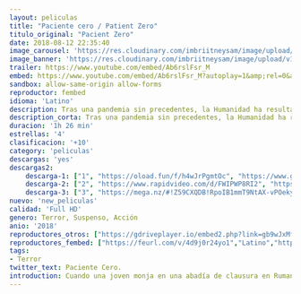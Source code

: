 ```yaml
---
layout: peliculas
title: "Paciente cero / Patient Zero"
titulo_original: "Pacient Zero"
date: 2018-08-12 22:35:40
image_carousel: 'https://res.cloudinary.com/imbriitneysam/image/upload/v1542315063/paciente-poster-min.jpg'
image_banner: 'https://res.cloudinary.com/imbriitneysam/image/upload/v1542315064/paciente-banner-min.jpg'
trailer: https://www.youtube.com/embed/Ab6rslFsr_M
embed: https://www.youtube.com/embed/Ab6rslFsr_M?autoplay=1&amp;rel=0&amp;hd=1&border=0&wmode=opaque&enablejsapi=1&modestbranding=1&controls=1&showinfo=0
sandbox: allow-same-origin allow-forms
reproductor: fembed
idioma: 'Latino'
description: Tras una pandemia sin precedentes, la Humanidad ha resultado prácticamente arrasada por un virus que ha convertido a la mayor parte de la población en violentos infectados. Un hombre está capacitado para comunicarse con los infectados, una habilidad que le convierte en el punto de partida para hallar el origen de la infección y su cura.
description_corta: Tras una pandemia sin precedentes, la Humanidad ha resultado prácticamente arrasada por un virus que ha convertido a la mayor parte de la población en violentos infectados. Un hombre está capacitado para comunicarse con los..
duracion: '1h 26 min'
estrellas: '4'
clasificacion: '+10'
category: 'peliculas'
descargas: 'yes'
descargas2:
    descarga-1: ["1", "https://oload.fun/f/h4wJrPgmtOc", "https://www.google.com/s2/favicons?domain=openload.co","OpenLoad","https://res.cloudinary.com/imbriitneysam/image/upload/v1541473684/mexico.png", "Latino", "Full HD"]
    descarga-2: ["2", "https://www.rapidvideo.com/d/FWIPWP8RI2", "https://www.google.com/s2/favicons?domain=www.rapidvideo.com","RapidVideo","https://res.cloudinary.com/imbriitneysam/image/upload/v1541473684/mexico.png", "Latino", "Full HD"]
    descarga-3: ["3", "https://mega.nz/#!Z59CXQDB!RpoIB1mmT9NtAX-vPOekyJPKTBfqbsOlzpkcgNBuGUI", "https://www.google.com/s2/favicons?domain=mega.nz","Mega","https://res.cloudinary.com/imbriitneysam/image/upload/v1541473684/mexico.png", "Latino", "Full HD"]
nuevo: 'new_peliculas'
calidad: 'Full HD'
genero: Terror, Suspenso, Acción
anio: '2018'
reproductores_otros: ["https://gdriveplayer.io/embed2.php?link=gb9wJxMfR55lzeLEpUNFMgszmV8zNyfQS5NuWlZbFnsYitUqhZUJAUuIMlx2BYxeXbK8nEShxeo3MJOGR%252Bp1ZHxjtybByvXHefQJrYjaEQ1zve8GDzwu9xK%252BdJRsL3iYeftzpNh0Hvz4fLThABboDSlIqcVtILXwRnNWzj9FBZTx9Qo5h21ws7p1RCoaS1Jh7baCjqS0hGNq3LX%252BfGEA4b","Latino"]
reproductores_fembed: ["https://feurl.com/v/4d9j0r24yo1","Latino","https://www.fembed.com/v/pmv5xqd08ol","Latino","https://feurl.com/v/kk2z4a3818503le","Latino","https://feurl.com/v/3q91e1w42vy","Latino"]
tags:
- Terror
twitter_text: Paciente Cero.
introduction: Cuando una joven monja en una abadía de clausura en Rumanía se suicida, un sacerdote con un pasado poseído y una novicia a punto de tomar sus votos son enviados por el Vaticano para investigar.
---
```



 







